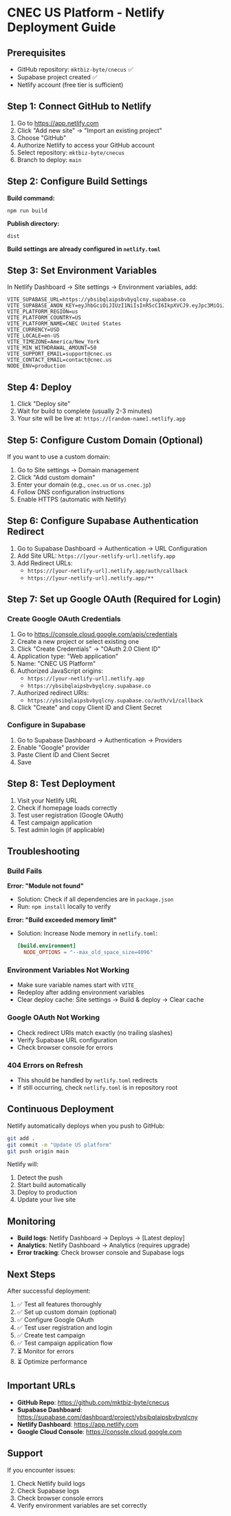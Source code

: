 # CNEC US Platform - Netlify Deployment Guide

## Prerequisites

- GitHub repository: `mktbiz-byte/cnecus` ✅
- Supabase project created ✅
- Netlify account (free tier is sufficient)

## Step 1: Connect GitHub to Netlify

1. Go to https://app.netlify.com
2. Click "Add new site" → "Import an existing project"
3. Choose "GitHub"
4. Authorize Netlify to access your GitHub account
5. Select repository: `mktbiz-byte/cnecus`
6. Branch to deploy: `main`

## Step 2: Configure Build Settings

**Build command:**
```
npm run build
```

**Publish directory:**
```
dist
```

**Build settings are already configured in `netlify.toml`**

## Step 3: Set Environment Variables

In Netlify Dashboard → Site settings → Environment variables, add:

```
VITE_SUPABASE_URL=https://ybsibqlaipsbvbyqlcny.supabase.co
VITE_SUPABASE_ANON_KEY=eyJhbGciOiJIUzI1NiIsInR5cCI6IkpXVCJ9.eyJpc3MiOiJzdXBhYmFzZSIsInJlZiI6Inlic2licWxhaXBzYnZieXFsY255Iiwicm9sZSI6ImFub24iLCJpYXQiOjE3NjA1MTM5OTYsImV4cCI6MjA3NjA4OTk5Nn0.PT3bcPuEvnuS2E_QTGa9wKEN43Qzx5t81POBZ29p9l0
VITE_PLATFORM_REGION=us
VITE_PLATFORM_COUNTRY=US
VITE_PLATFORM_NAME=CNEC United States
VITE_CURRENCY=USD
VITE_LOCALE=en-US
VITE_TIMEZONE=America/New_York
VITE_MIN_WITHDRAWAL_AMOUNT=50
VITE_SUPPORT_EMAIL=support@cnec.us
VITE_CONTACT_EMAIL=contact@cnec.us
NODE_ENV=production
```

## Step 4: Deploy

1. Click "Deploy site"
2. Wait for build to complete (usually 2-3 minutes)
3. Your site will be live at: `https://[random-name].netlify.app`

## Step 5: Configure Custom Domain (Optional)

If you want to use a custom domain:

1. Go to Site settings → Domain management
2. Click "Add custom domain"
3. Enter your domain (e.g., `cnec.us` or `us.cnec.jp`)
4. Follow DNS configuration instructions
5. Enable HTTPS (automatic with Netlify)

## Step 6: Configure Supabase Authentication Redirect

1. Go to Supabase Dashboard → Authentication → URL Configuration
2. Add Site URL: `https://[your-netlify-url].netlify.app`
3. Add Redirect URLs:
   - `https://[your-netlify-url].netlify.app/auth/callback`
   - `https://[your-netlify-url].netlify.app/**`

## Step 7: Set up Google OAuth (Required for Login)

### Create Google OAuth Credentials

1. Go to https://console.cloud.google.com/apis/credentials
2. Create a new project or select existing one
3. Click "Create Credentials" → "OAuth 2.0 Client ID"
4. Application type: "Web application"
5. Name: "CNEC US Platform"
6. Authorized JavaScript origins:
   - `https://[your-netlify-url].netlify.app`
   - `https://ybsibqlaipsbvbyqlcny.supabase.co`
7. Authorized redirect URIs:
   - `https://ybsibqlaipsbvbyqlcny.supabase.co/auth/v1/callback`
8. Click "Create" and copy Client ID and Client Secret

### Configure in Supabase

1. Go to Supabase Dashboard → Authentication → Providers
2. Enable "Google" provider
3. Paste Client ID and Client Secret
4. Save

## Step 8: Test Deployment

1. Visit your Netlify URL
2. Check if homepage loads correctly
3. Test user registration (Google OAuth)
4. Test campaign application
5. Test admin login (if applicable)

## Troubleshooting

### Build Fails

**Error: "Module not found"**
- Solution: Check if all dependencies are in `package.json`
- Run: `npm install` locally to verify

**Error: "Build exceeded memory limit"**
- Solution: Increase Node memory in `netlify.toml`:
  ```toml
  [build.environment]
    NODE_OPTIONS = "--max_old_space_size=4096"
  ```

### Environment Variables Not Working

- Make sure variable names start with `VITE_`
- Redeploy after adding environment variables
- Clear deploy cache: Site settings → Build & deploy → Clear cache

### Google OAuth Not Working

- Check redirect URIs match exactly (no trailing slashes)
- Verify Supabase URL configuration
- Check browser console for errors

### 404 Errors on Refresh

- This should be handled by `netlify.toml` redirects
- If still occurring, check `netlify.toml` is in repository root

## Continuous Deployment

Netlify automatically deploys when you push to GitHub:

```bash
git add .
git commit -m "Update US platform"
git push origin main
```

Netlify will:
1. Detect the push
2. Start build automatically
3. Deploy to production
4. Update your live site

## Monitoring

- **Build logs**: Netlify Dashboard → Deploys → [Latest deploy]
- **Analytics**: Netlify Dashboard → Analytics (requires upgrade)
- **Error tracking**: Check browser console and Supabase logs

## Next Steps

After successful deployment:

1. ✅ Test all features thoroughly
2. ✅ Set up custom domain (optional)
3. ✅ Configure Google OAuth
4. ✅ Test user registration and login
5. ✅ Create test campaign
6. ✅ Test campaign application flow
7. ⏳ Monitor for errors
8. ⏳ Optimize performance

## Important URLs

- **GitHub Repo**: https://github.com/mktbiz-byte/cnecus
- **Supabase Dashboard**: https://supabase.com/dashboard/project/ybsibqlaipsbvbyqlcny
- **Netlify Dashboard**: https://app.netlify.com
- **Google Cloud Console**: https://console.cloud.google.com

## Support

If you encounter issues:
1. Check Netlify build logs
2. Check Supabase logs
3. Check browser console errors
4. Verify environment variables are set correctly


